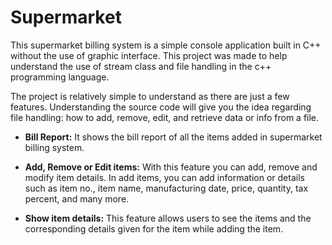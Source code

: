 # Supermarket

This supermarket billing system is a simple console application built in C++ without the use of graphic interface. This project was made to help understand the use of stream class and file handling in the c++ programming language.

The project is relatively simple to understand as there are just a few features. Understanding the source code will give you the idea regarding file handling: how to add, remove, edit, and retrieve data or info from a file.


* **Bill Report:** It shows the bill report of all the items added in supermarket billing system.

* **Add, Remove or Edit items:** With this feature you can add, remove and modify item details. In add items, you can add information or details such as item no., item name, manufacturing date, price, quantity, tax percent, and many more.

* **Show item details:** This feature allows users to see the items and the corresponding details given for the item while adding the item.
